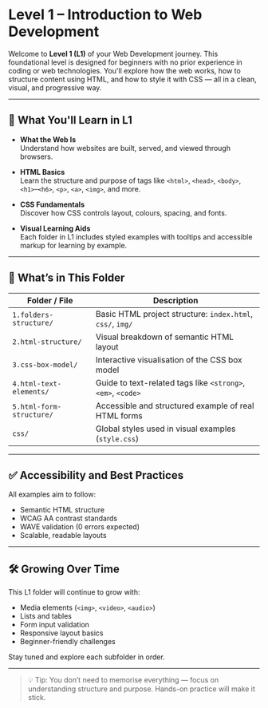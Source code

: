 # Level 1 – Introduction to Web Development

Welcome to **Level 1 (L1)** of your Web Development journey. This foundational level is designed for beginners with no prior experience in coding or web technologies. You'll explore how the web works, how to structure content using HTML, and how to style it with CSS — all in a clean, visual, and progressive way.

---

## 🧠 What You'll Learn in L1

- **What the Web Is**  
  Understand how websites are built, served, and viewed through browsers.

- **HTML Basics**  
  Learn the structure and purpose of tags like `<html>`, `<head>`, `<body>`, `<h1>`–`<h6>`, `<p>`, `<a>`, `<img>`, and more.

- **CSS Fundamentals**  
  Discover how CSS controls layout, colours, spacing, and fonts.

- **Visual Learning Aids**  
  Each folder in L1 includes styled examples with tooltips and accessible markup for learning by example.

---

## 📁 What’s in This Folder

| Folder / File                  | Description                                                 |
|-------------------------------|-------------------------------------------------------------|
| `1.folders-structure/`        | Basic HTML project structure: `index.html`, `css/`, `img/`  |
| `2.html-structure/`           | Visual breakdown of semantic HTML layout                    |
| `3.css-box-model/`            | Interactive visualisation of the CSS box model              |
| `4.html-text-elements/`       | Guide to text-related tags like `<strong>`, `<em>`, `<code>`|
| `5.html-form-structure/`      | Accessible and structured example of real HTML forms        |
| `css/`                        | Global styles used in visual examples (`style.css`)         |

---

## ✅ Accessibility and Best Practices

All examples aim to follow:
- Semantic HTML structure
- WCAG AA contrast standards
- WAVE validation (0 errors expected)
- Scalable, readable layouts

---

## 🛠️ Growing Over Time

This L1 folder will continue to grow with:
- Media elements (`<img>`, `<video>`, `<audio>`)
- Lists and tables
- Form input validation
- Responsive layout basics
- Beginner-friendly challenges

Stay tuned and explore each subfolder in order.

---

> 💡 Tip: You don’t need to memorise everything — focus on understanding structure and purpose. Hands-on practice will make it stick.

